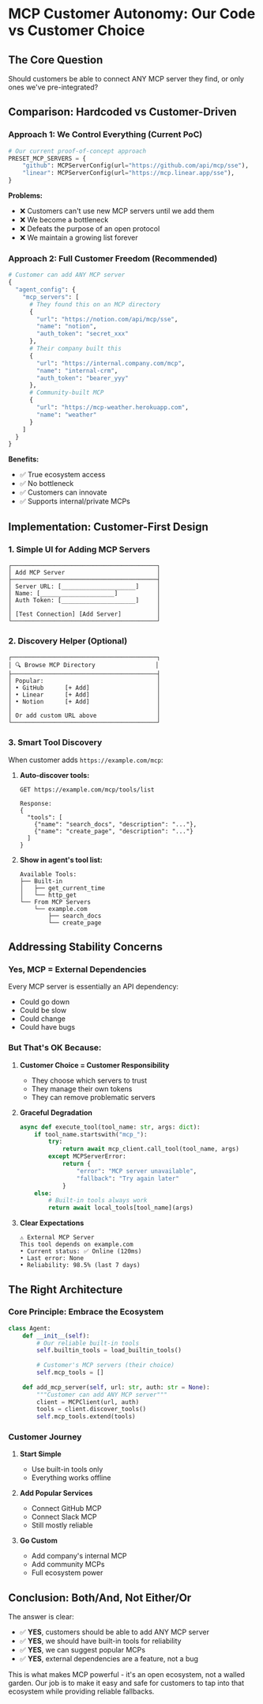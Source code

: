 # MCP Customer Autonomy: Our Code vs Customer Choice

## The Core Question

Should customers be able to connect ANY MCP server they find, or only ones we've pre-integrated?

## Comparison: Hardcoded vs Customer-Driven

### Approach 1: We Control Everything (Current PoC)
```python
# Our current proof-of-concept approach
PRESET_MCP_SERVERS = {
    "github": MCPServerConfig(url="https://github.com/api/mcp/sse"),
    "linear": MCPServerConfig(url="https://mcp.linear.app/sse"),
}
```

**Problems:**
- ❌ Customers can't use new MCP servers until we add them
- ❌ We become a bottleneck
- ❌ Defeats the purpose of an open protocol
- ❌ We maintain a growing list forever

### Approach 2: Full Customer Freedom (Recommended)
```python
# Customer can add ANY MCP server
{
  "agent_config": {
    "mcp_servers": [
      # They found this on an MCP directory
      {
        "url": "https://notion.com/api/mcp/sse",
        "name": "notion",
        "auth_token": "secret_xxx"
      },
      # Their company built this
      {
        "url": "https://internal.company.com/mcp",
        "name": "internal-crm",
        "auth_token": "bearer_yyy"
      },
      # Community-built MCP
      {
        "url": "https://mcp-weather.herokuapp.com",
        "name": "weather"
      }
    ]
  }
}
```

**Benefits:**
- ✅ True ecosystem access
- ✅ No bottleneck
- ✅ Customers can innovate
- ✅ Supports internal/private MCPs

## Implementation: Customer-First Design

### 1. Simple UI for Adding MCP Servers
```
┌─────────────────────────────────────────┐
│ Add MCP Server                          │
├─────────────────────────────────────────┤
│ Server URL: [_____________________]     │
│ Name: [_____________________]           │
│ Auth Token: [_____________________]     │
│                                         │
│ [Test Connection] [Add Server]          │
└─────────────────────────────────────────┘
```

### 2. Discovery Helper (Optional)
```
┌─────────────────────────────────────────┐
│ 🔍 Browse MCP Directory                 │
├─────────────────────────────────────────┤
│ Popular:                                │
│ • GitHub      [+ Add]                   │
│ • Linear      [+ Add]                   │
│ • Notion      [+ Add]                   │
│                                         │
│ Or add custom URL above                 │
└─────────────────────────────────────────┘
```

### 3. Smart Tool Discovery
When customer adds `https://example.com/mcp`:

1. **Auto-discover tools:**
   ```
   GET https://example.com/mcp/tools/list
   
   Response:
   {
     "tools": [
       {"name": "search_docs", "description": "..."},
       {"name": "create_page", "description": "..."}
     ]
   }
   ```

2. **Show in agent's tool list:**
   ```
   Available Tools:
   ├── Built-in
   │   ├── get_current_time
   │   └── http_get
   └── From MCP Servers
       └── example.com
           ├── search_docs
           └── create_page
   ```

## Addressing Stability Concerns

### Yes, MCP = External Dependencies

Every MCP server is essentially an API dependency:
- Could go down
- Could be slow
- Could change
- Could have bugs

### But That's OK Because:

1. **Customer Choice = Customer Responsibility**
   - They choose which servers to trust
   - They manage their own tokens
   - They can remove problematic servers

2. **Graceful Degradation**
   ```python
   async def execute_tool(tool_name: str, args: dict):
       if tool_name.startswith("mcp_"):
           try:
               return await mcp_client.call_tool(tool_name, args)
           except MCPServerError:
               return {
                   "error": "MCP server unavailable",
                   "fallback": "Try again later"
               }
       else:
           # Built-in tools always work
           return await local_tools[tool_name](args)
   ```

3. **Clear Expectations**
   ```
   ⚠️ External MCP Server
   This tool depends on example.com
   • Current status: ✅ Online (120ms)
   • Last error: None
   • Reliability: 98.5% (last 7 days)
   ```

## The Right Architecture

### Core Principle: Embrace the Ecosystem

```python
class Agent:
    def __init__(self):
        # Our reliable built-in tools
        self.builtin_tools = load_builtin_tools()
        
        # Customer's MCP servers (their choice)
        self.mcp_tools = []
    
    def add_mcp_server(self, url: str, auth: str = None):
        """Customer can add ANY MCP server"""
        client = MCPClient(url, auth)
        tools = client.discover_tools()
        self.mcp_tools.extend(tools)
```

### Customer Journey

1. **Start Simple**
   - Use built-in tools only
   - Everything works offline

2. **Add Popular Services**
   - Connect GitHub MCP
   - Connect Slack MCP
   - Still mostly reliable

3. **Go Custom**
   - Add company's internal MCP
   - Add community MCPs
   - Full ecosystem power

## Conclusion: Both/And, Not Either/Or

The answer is clear:
- ✅ **YES**, customers should be able to add ANY MCP server
- ✅ **YES**, we should have built-in tools for reliability
- ✅ **YES**, we can suggest popular MCPs
- ✅ **YES**, external dependencies are a feature, not a bug

This is what makes MCP powerful - it's an open ecosystem, not a walled garden. Our job is to make it easy and safe for customers to tap into that ecosystem while providing reliable fallbacks.
